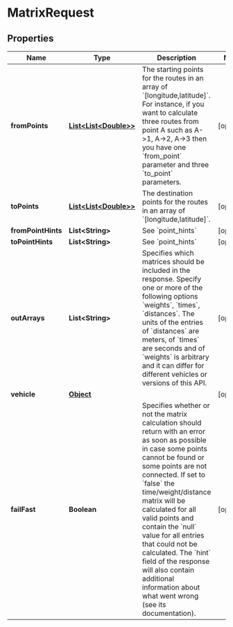# MatrixRequest

## Properties
Name | Type | Description | Notes
------------ | ------------- | ------------- | -------------
**fromPoints** | [**List&lt;List&lt;Double&gt;&gt;**](List.md) | The starting points for the routes in an array of &#x60;[longitude,latitude]&#x60;. For instance, if you want to calculate three routes from point A such as A-&gt;1, A-&gt;2, A-&gt;3 then you have one &#x60;from_point&#x60; parameter and three &#x60;to_point&#x60; parameters. |  [optional]
**toPoints** | [**List&lt;List&lt;Double&gt;&gt;**](List.md) | The destination points for the routes in an array of &#x60;[longitude,latitude]&#x60;. |  [optional]
**fromPointHints** | **List&lt;String&gt;** | See &#x60;point_hints&#x60; |  [optional]
**toPointHints** | **List&lt;String&gt;** | See &#x60;point_hints&#x60; |  [optional]
**outArrays** | **List&lt;String&gt;** | Specifies which matrices should be included in the response. Specify one or more of the following options &#x60;weights&#x60;, &#x60;times&#x60;, &#x60;distances&#x60;. The units of the entries of &#x60;distances&#x60; are meters, of &#x60;times&#x60; are seconds and of &#x60;weights&#x60; is arbitrary and it can differ for different vehicles or versions of this API. |  [optional]
**vehicle** | [**Object**](.md) |  |  [optional]
**failFast** | **Boolean** | Specifies whether or not the matrix calculation should return with an error as soon as possible in case some points cannot be found or some points are not connected. If set to &#x60;false&#x60; the time/weight/distance matrix will be calculated for all valid points and contain the &#x60;null&#x60; value for all entries that could not be calculated. The &#x60;hint&#x60; field of the response will also contain additional information about what went wrong (see its documentation). |  [optional]
